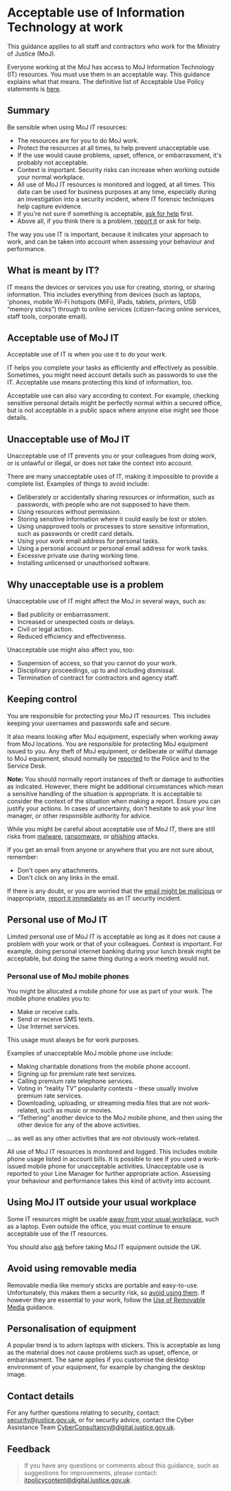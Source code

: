 # Acceptable use of Information Technology at work

This guidance applies to all staff and contractors who work for the Ministry of Justice \(MoJ\).

Everyone working at the MoJ has access to MoJ Information Technology \(IT\) resources. You must use them in an acceptable way. This guidance explains what that means. The definitive list of Acceptable Use Policy statements is [here](acceptable-use-policy.md).

## Summary

Be sensible when using MoJ IT resources:

-   The resources are for you to do MoJ work.
-   Protect the resources at all times, to help prevent unacceptable use.
-   If the use would cause problems, upset, offence, or embarrassment, it's probably not acceptable.
-   Context is important. Security risks can increase when working outside your normal workplace.
-   All use of MoJ IT resources is monitored and logged, at all times. This data can be used for business purposes at any time, especially during an investigation into a security incident, where IT forensic techniques help capture evidence.
-   If you're not sure if something is acceptable, [ask for help](#contact-details) first.
-   Above all, if you think there is a problem, [report it](reporting-an-incident.md) or ask for help.

The way you use IT is important, because it indicates your approach to work, and can be taken into account when assessing your behaviour and performance.

## What is meant by IT?

IT means the devices or services you use for creating, storing, or sharing information. This includes everything from devices \(such as laptops, 'phones, mobile Wi-Fi hotspots \(MiFi\), iPads, tablets, printers, USB “memory sticks”\) through to online services \(citizen-facing online services, staff tools, corporate email\).

## Acceptable use of MoJ IT

Acceptable use of IT is when you use it to do your work.

IT helps you complete your tasks as efficiently and effectively as possible. Sometimes, you might need account details such as passwords to use the IT. Acceptable use means protecting this kind of information, too.

Acceptable use can also vary according to context. For example, checking sensitive personal details might be perfectly normal within a secured office, but is not acceptable in a public space where anyone else might see those details.

## Unacceptable use of MoJ IT

Unacceptable use of IT prevents you or your colleagues from doing work, or is unlawful or illegal, or does not take the context into account.

There are many unacceptable uses of IT, making it impossible to provide a complete list. Examples of things to avoid include:

-   Deliberately or accidentally sharing resources or information, such as passwords, with people who are not supposed to have them.
-   Using resources without permission.
-   Storing sensitive information where it could easily be lost or stolen.
-   Using unapproved tools or processes to store sensitive information, such as passwords or credit card details.
-   Using your work email address for personal tasks.
-   Using a personal account or personal email address for work tasks.
-   Excessive private use during working time.
-   Installing unlicensed or unauthorised software.

## Why unacceptable use is a problem

Unacceptable use of IT might affect the MoJ in several ways, such as:

-   Bad publicity or embarrassment.
-   Increased or unexpected costs or delays.
-   Civil or legal action.
-   Reduced efficiency and effectiveness.

Unacceptable use might also affect you, too:

-   Suspension of access, so that you cannot do your work.
-   Disciplinary proceedings, up to and including dismissal.
-   Termination of contract for contractors and agency staff.

## Keeping control

You are responsible for protecting your MoJ IT resources. This includes keeping your usernames and passwords safe and secure.

It also means looking after MoJ equipment, especially when working away from MoJ locations. You are responsible for protecting MoJ equipment issued to you. Any theft of MoJ equipment, or deliberate or willful damage to MoJ equipment, should normally be [reported](lost-devices-incidents.md) to the Police and to the Service Desk.

**Note:** You should normally report instances of theft or damage to authorities as indicated. However, there might be additional circumstances which mean a sensitive handling of the situation is appropriate. It is acceptable to consider the context of the situation when making a report. Ensure you can justify your actions. In cases of uncertainty, don't hesitate to ask your line manager, or other responsible authority for advice.

While you might be careful about acceptable use of MoJ IT, there are still risks from [malware](https://en.wikipedia.org/wiki/Malware), [ransomware](https://en.wikipedia.org/wiki/Ransomware), or [phishing](https://en.wikipedia.org/wiki/Phishing) attacks.

If you get an email from anyone or anywhere that you are not sure about, remember:

-   Don't open any attachments.
-   Don't click on any links in the email.

If there is any doubt, or you are worried that the [email might be malicious](https://intranet.justice.gov.uk/news/ntk-phishing-dont-take-the-bait/) or inappropriate, [report it immediately](https://intranet.justice.gov.uk/guidance/security/report-a-security-incident/) as an IT security incident.

## Personal use of MoJ IT

Limited personal use of MoJ IT is acceptable as long as it does not cause a problem with your work or that of your colleagues. Context is important. For example, doing personal internet banking during your lunch break might be acceptable, but doing the same thing during a work meeting would not.

### Personal use of MoJ mobile phones

You might be allocated a mobile phone for use as part of your work. The mobile phone enables you to:

-   Make or receive calls.
-   Send or receive SMS texts.
-   Use Internet services.

This usage must always be for work purposes.

Examples of unacceptable MoJ mobile phone use include:

-   Making charitable donations from the mobile phone account.
-   Signing up for premium rate text services.
-   Calling premium rate telephone services.
-   Voting in “reality TV” popularity contests - these usually involve premium rate services.
-   Downloading, uploading, or streaming media files that are not work-related, such as music or movies.
-   “Tethering” another device to the MoJ mobile phone, and then using the other device for any of the above activities.

... as well as any other activities that are not obviously work-related.

All use of MoJ IT resources is monitored and logged. This includes mobile phone usage listed in account bills. It is possible to see if you used a work-issued mobile phone for unacceptable activities. Unacceptable use is reported to your Line Manager for further appropriate action. Assessing your behaviour and performance takes this kind of activity into account.

## Using MoJ IT outside your usual workplace

Some IT resources might be usable [away from your usual workplace](https://intranet.justice.gov.uk/documents/2017/12/remote-working-and-mobile-computing-security-guide-november-2017.pdf), such as a laptop. Even outside the office, you must continue to ensure acceptable use of the IT resources.

You should also [ask](accessing-moj-it-systems-from-overseas.md) before taking MoJ IT equipment outside the UK.

## Avoid using removable media

Removable media like memory sticks are portable and easy-to-use. Unfortunately, this makes them a security risk, so [avoid using them](removable-media.md). If however they are essential to your work, follow the [Use of Removable Media](removable-media.md) guidance.

## Personalisation of equipment

A popular trend is to adorn laptops with stickers. This is acceptable as long as the material does not cause problems such as upset, offence, or embarrassment. The same applies if you customise the desktop environment of your equipment, for example by changing the desktop image.

## Contact details

For any further questions relating to security, contact: [security@justice.gov.uk](mailto:security@justice.gov.uk), or for security advice, contact the Cyber Assistance Team [CyberConsultancy@digital.justice.gov.uk](mailto:CyberConsultancy@digital.justice.gov.uk).

## Feedback

> If you have any questions or comments about this guidance, such as suggestions for improvements, please contact: [itpolicycontent@digital.justice.gov.uk](mailto:itpolicycontent@digital.justice.gov.uk).

